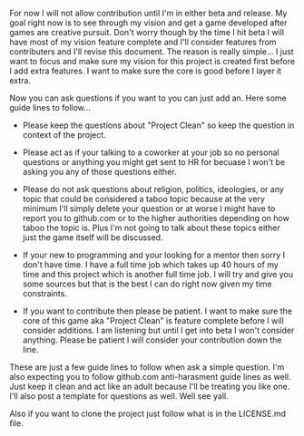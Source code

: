 For now I will not allow contribution until I'm in either beta and release. My goal right now is to see through my
vision and get a game developed after games are creative pursuit. Don't worry though by the time I hit beta I will
have most of my vision feature complete and I'll consider features from contributers and I'll revise this document.
The reason is really simple... I just want to focus and make sure my vision for this project is created first before
I add extra features. I want to make sure the core is good before I layer it extra.

Now you can ask questions if you want to you can just add an. Here some guide lines to follow...

* Please keep the questions about "Project Clean" so keep the question in context of the project.

* Please act as if your talking to a coworker at your job so no personal questions or anything you might get sent to HR for becuase I won't be asking you any of those questions either.

* Please do not ask questions about religion, politics, ideologies, or any topic that could be considered a taboo topic because at the very minimum I'll simply delete your question or at worse I might have to report you to github.com or to the higher authorities depending on how taboo the topic is. Plus I'm not going to talk about these topics either just the game itself will be discussed.

* If your new to programming and your looking for a mentor then sorry I don't have time. I have a full time job which takes up 40 hours of my time and this project which is another full time job. I will try and give you some sources but that is the best I can do right now given my time constraints.

* If you want to contribute then please be patient. I want to make sure the core of this game aka "Project Clean" is feature complete before I will consider additions. I am listening but until I get into beta I won't consider anything. Please be patient I will consider your contribution down the line.

These are just a few guide lines to follow when ask a simple question. I'm also expecting you to follow github.com anti-harasment guide lines as well. Just keep it clean and act like an adult because I'll be treating you like one. I'll also post a template for questions as well. Well see yall.


Also if you want to clone the project just follow what is in the LICENSE.md file.
